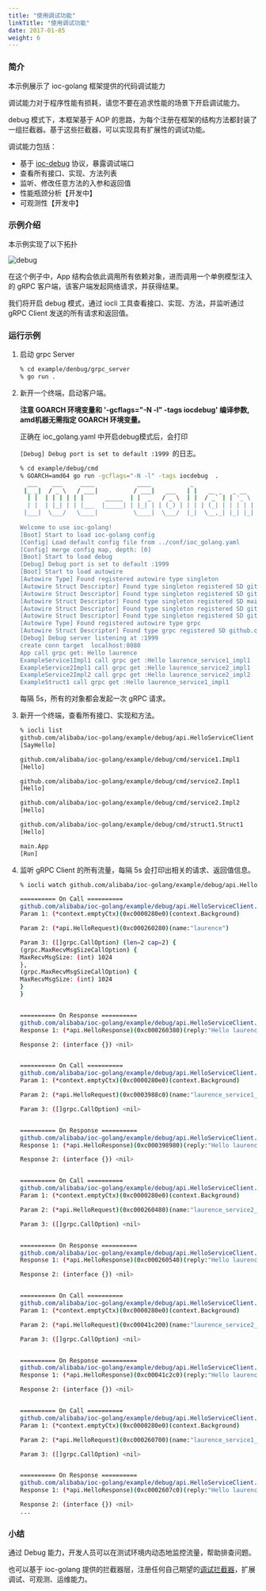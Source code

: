 ```yaml
---
title: "使用调试功能"
linkTitle: "使用调试功能"
date: 2017-01-05
weight: 6
---
```


### 简介

本示例展示了 ioc-golang 框架提供的代码调试能力

调试能力对于程序性能有损耗，请您不要在追求性能的场景下开启调试能力。

debug 模式下，本框架基于 AOP 的思路，为每个注册在框架的结构方法都封装了一组拦截器。基于这些拦截器，可以实现具有扩展性的调试功能。

调试能力包括：

- 基于 [ioc-debug](/cn/docs/reference/ioc_debug_protocol) 协议，暴露调试端口
- 查看所有接口、实现、方法列表
- 监听、修改任意方法的入参和返回值
- 性能瓶颈分析【开发中】
- 可观测性【开发中】

### 示例介绍

本示例实现了以下拓扑

![debug](https://raw.githubusercontent.com/ioc-golang/ioc-golang-website/main/resources/img/debug-topology.png)

在这个例子中，App 结构会依此调用所有依赖对象，进而调用一个单例模型注入的 gRPC 客户端，该客户端发起网络请求，并获得结果。

我们将开启 debug 模式，通过 iocli 工具查看接口、实现、方法，并监听通过 gRPC Client 发送的所有请求和返回值。

### 运行示例

1. 启动 grpc Server

   ```bash
   % cd example/denbug/grpc_server
   % go run .
   ```

2. 新开一个终端，启动客户端。

   **注意 GOARCH 环境变量和 '-gcflags="-N -l" -tags iocdebug' 编译参数, amd机器无需指定 GOARCH 环境变量。**

   正确在 ioc_golang.yaml 中开启debug模式后，会打印

   `[Debug] Debug port is set to default :1999 `的日志。

   ```bash
   % cd example/debug/cmd
   % GOARCH=amd64 go run -gcflags="-N -l" -tags iocdebug  .
     ___    ___     ____            ____           _                         
    |_ _|  / _ \   / ___|          / ___|   ___   | |   __ _   _ __     __ _ 
     | |  | | | | | |      _____  | |  _   / _ \  | |  / _` | | '_ \   / _` |
     | |  | |_| | | |___  |_____| | |_| | | (_) | | | | (_| | | | | | | (_| |
    |___|  \___/   \____|          \____|  \___/  |_|  \__,_| |_| |_|  \__, |
                                                                       |___/ 
   Welcome to use ioc-golang!
   [Boot] Start to load ioc-golang config
   [Config] Load default config file from ../conf/ioc_golang.yaml
   [Config] merge config map, depth: [0]
   [Boot] Start to load debug
   [Debug] Debug port is set to default :1999
   [Boot] Start to load autowire
   [Autowire Type] Found registered autowire type singleton
   [Autowire Struct Descriptor] Found type singleton registered SD github.com/alibaba/ioc-golang/example/debug/cmd/service2.Impl2
   [Autowire Struct Descriptor] Found type singleton registered SD github.com/alibaba/ioc-golang/example/debug/cmd/struct1.Struct1
   [Autowire Struct Descriptor] Found type singleton registered SD main.App
   [Autowire Struct Descriptor] Found type singleton registered SD github.com/alibaba/ioc-golang/example/debug/cmd/service1.Impl1
   [Autowire Struct Descriptor] Found type singleton registered SD github.com/alibaba/ioc-golang/example/debug/cmd/service2.Impl1
   [Autowire Type] Found registered autowire type grpc
   [Autowire Struct Descriptor] Found type grpc registered SD github.com/alibaba/ioc-golang/example/debug/api.HelloServiceClient
   [Debug] Debug server listening at :1999
   create conn target  localhost:8080
   App call grpc get: Hello laurence
   ExampleService1Impl1 call grpc get :Hello laurence_service1_impl1
   ExampleService2Impl1 call grpc get :Hello laurence_service2_impl1
   ExampleService2Impl2 call grpc get :Hello laurence_service2_impl2
   ExampleStruct1 call grpc get :Hello laurence_service1_impl1
   ```

   每隔 5s，所有的对象都会发起一次 gRPC 请求。

3. 新开一个终端，查看所有接口、实现和方法。

   ```bash
   % iocli list
   github.com/alibaba/ioc-golang/example/debug/api.HelloServiceClient
   [SayHello]
   
   github.com/alibaba/ioc-golang/example/debug/cmd/service1.Impl1
   [Hello]
   
   github.com/alibaba/ioc-golang/example/debug/cmd/service2.Impl1
   [Hello]
   
   github.com/alibaba/ioc-golang/example/debug/cmd/service2.Impl2
   [Hello]
   
   github.com/alibaba/ioc-golang/example/debug/cmd/struct1.Struct1
   [Hello]
   
   main.App
   [Run]
   ```

4. 监听 gRPC Client 的所有流量，每隔 5s 会打印出相关的请求、返回值信息。

   ```bash
   % iocli watch github.com/alibaba/ioc-golang/example/debug/api.HelloServiceClient  SayHello
   
   ========== On Call ==========
   github.com/alibaba/ioc-golang/example/debug/api.HelloServiceClient.SayHello()
   Param 1: (*context.emptyCtx)(0xc0000280e0)(context.Background)
   
   Param 2: (*api.HelloRequest)(0xc000260280)(name:"laurence")
   
   Param 3: ([]grpc.CallOption) (len=2 cap=2) {
   (grpc.MaxRecvMsgSizeCallOption) {
   MaxRecvMsgSize: (int) 1024
   },
   (grpc.MaxRecvMsgSizeCallOption) {
   MaxRecvMsgSize: (int) 1024
   }
   }
   
   
   ========== On Response ==========
   github.com/alibaba/ioc-golang/example/debug/api.HelloServiceClient.SayHello()
   Response 1: (*api.HelloResponse)(0xc000260380)(reply:"Hello laurence")
   
   Response 2: (interface {}) <nil>
   
   
   ========== On Call ==========
   github.com/alibaba/ioc-golang/example/debug/api.HelloServiceClient.SayHello()
   Param 1: (*context.emptyCtx)(0xc0000280e0)(context.Background)
   
   Param 2: (*api.HelloRequest)(0xc0003988c0)(name:"laurence_service1_impl1")
   
   Param 3: ([]grpc.CallOption) <nil>
   
   
   ========== On Response ==========
   github.com/alibaba/ioc-golang/example/debug/api.HelloServiceClient.SayHello()
   Response 1: (*api.HelloResponse)(0xc000398980)(reply:"Hello laurence_service1_impl1")
   
   Response 2: (interface {}) <nil>
   
   
   ========== On Call ==========
   github.com/alibaba/ioc-golang/example/debug/api.HelloServiceClient.SayHello()
   Param 1: (*context.emptyCtx)(0xc0000280e0)(context.Background)
   
   Param 2: (*api.HelloRequest)(0xc000260480)(name:"laurence_service2_impl1")
   
   Param 3: ([]grpc.CallOption) <nil>
   
   
   ========== On Response ==========
   github.com/alibaba/ioc-golang/example/debug/api.HelloServiceClient.SayHello()
   Response 1: (*api.HelloResponse)(0xc000260540)(reply:"Hello laurence_service2_impl1")
   
   Response 2: (interface {}) <nil>
   
   
   ========== On Call ==========
   github.com/alibaba/ioc-golang/example/debug/api.HelloServiceClient.SayHello()
   Param 1: (*context.emptyCtx)(0xc0000280e0)(context.Background)
   
   Param 2: (*api.HelloRequest)(0xc00041c200)(name:"laurence_service2_impl2")
   
   Param 3: ([]grpc.CallOption) <nil>
   
   
   ========== On Response ==========
   github.com/alibaba/ioc-golang/example/debug/api.HelloServiceClient.SayHello()
   Response 1: (*api.HelloResponse)(0xc00041c2c0)(reply:"Hello laurence_service2_impl2")
   
   Response 2: (interface {}) <nil>
   
   
   ========== On Call ==========
   github.com/alibaba/ioc-golang/example/debug/api.HelloServiceClient.SayHello()
   Param 1: (*context.emptyCtx)(0xc0000280e0)(context.Background)
   
   Param 2: (*api.HelloRequest)(0xc000260700)(name:"laurence_service1_impl1")
   
   Param 3: ([]grpc.CallOption) <nil>
   
   
   ========== On Response ==========
   github.com/alibaba/ioc-golang/example/debug/api.HelloServiceClient.SayHello()
   Response 1: (*api.HelloResponse)(0xc0002607c0)(reply:"Hello laurence_service1_impl1")
   
   Response 2: (interface {}) <nil>
   ...
   ```

### 小结

通过 Debug 能力，开发人员可以在测试环境内动态地监控流量，帮助排查问题。

也可以基于 ioc-golang 提供的拦截器层，注册任何自己期望的[调试拦截器](cn/docs/developer/develop_debug_interceptor/)，扩展调试、可观测、运维能力。
